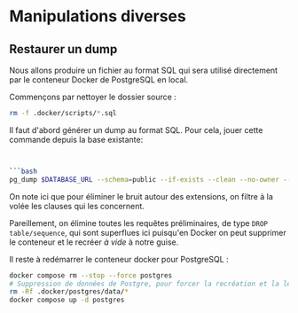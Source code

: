 # Manipulations diverses

## Restaurer un dump


Nous allons produire un fichier au format SQL qui sera utilisé directement par le conteneur Docker de PostgreSQL en
local.

Commençons par nettoyer le dossier source :

```bash
rm -f .docker/scripts/*.sql
```

Il faut d'abord générer un dump au format SQL. Pour cela, jouer cette commande depuis la base existante:

```bash


```bash
pg_dump $DATABASE_URL --schema=public --if-exists --clean --no-owner --no-privileges --exclude-table=public.spatial_ref_sys | grep -i -v 'extensions' | sed -n '/^CREATE SEQUENCE public.adresse_id_seq$/,$p' > ./.docker/postgres/scripts/001-precontentieux-prod-$(date +'%Y-%m-%d').sql
```

On note ici que pour éliminer le bruit autour des extensions, on filtre à la volée les clauses qui les concernent.

Pareillement, on élimine toutes les requêtes préliminaires, de type `DROP table/sequence`, qui sont superflues ici
puisqu'en Docker on peut supprimer le conteneur et le recréer _à vide_ à notre guise. 

Il reste à redémarrer le conteneur docker pour PostgreSQL :

```bash
docker compose rm --stop --force postgres
# Suppression de données de Postgre, pour forcer la recréation et la lecture des fichiers d'entrée
rm -Rf .docker/postgres/data/*
docker compose up -d postgres
```